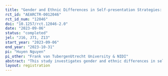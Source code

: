 ```yaml
---
title: "Gender and Ethnic Differences in Self-presentation Strategies: A Vignette Survey Experiment in Human vs. Automated Hiring Contexts"
rct_id: "AEARCTR-0012046"
rct_id_num: "12046"
doi: "10.1257/rct.12046-2.0"
date: "2023-09-06"
status: "completed"
jel: "J16, J71, Z13"
start_year: "2023-09-06"
end_year: "2023-10-31"
pi: "Huyen Nguyen"
pi_other: "Frank van TubergenUtrecht University & NIDI"
abstract: "This study investigates gender and ethnic differences in self-presentation strategies with human recruiters vs. automated systems in hiring contexts. The study is conducted on the Prolific experiment platform in the US and the UK through a vignette survey experiment. "
layout: registration
---
```


